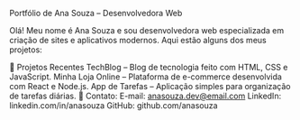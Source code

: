 Portfólio de Ana Souza – Desenvolvedora Web

Olá! Meu nome é Ana Souza e sou desenvolvedora web especializada em criação de sites e aplicativos modernos. Aqui estão alguns dos meus projetos:

📌 Projetos Recentes
TechBlog – Blog de tecnologia feito com HTML, CSS e JavaScript.
Minha Loja Online – Plataforma de e-commerce desenvolvida com React e Node.js.
App de Tarefas – Aplicação simples para organização de tarefas diárias.
📧 Contato:
E-mail: anasouza.dev@email.com
LinkedIn: linkedin.com/in/anasouza
GitHub: github.com/anasouza